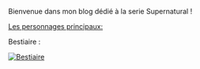Bienvenue dans mon blog dédié à la serie Supernatural ! 

[Les personnages principaux:](characters/Perso.md)

Bestiaire : 

[![Bestiaire](https://github.com/user-attachments/assets/9c9e0826-89b7-462d-ae4e-9ba7d445eaf6)](bestiaire/bestiaire.md)

